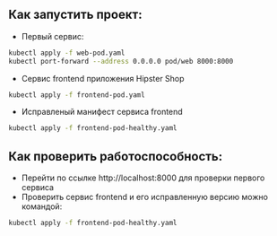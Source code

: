 ## Как запустить проект:
 - Первый сервис:
 ```bash
kubectl apply -f web-pod.yaml
kubectl port-forward --address 0.0.0.0 pod/web 8000:8000
 ```
 - Сервис frontend приложения Hipster Shop
 ```bash
 kubectl apply -f frontend-pod.yaml
 ```
  - Исправленый манифест сервиса frontend
 ```bash
 kubectl apply -f frontend-pod-healthy.yaml
 ```

## Как проверить работоспособность:
 - Перейти по ссылке http://localhost:8000 для проверки первого сервиса 
 - Проверить сервис frontend и его исправленную версию можно командой:
  ```bash
kubectl apply -f frontend-pod-healthy.yaml
 ```
